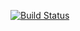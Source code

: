 
[![Build Status](http://35.228.204.147:8080/buildStatus/icon?job=instavote%2Finstavote-python-pipeline%2Ffeature%252Fdocker)](http://35.228.204.147:8080/job/instavote/job/instavote-python-pipeline/job/feature%252Fdocker/)

